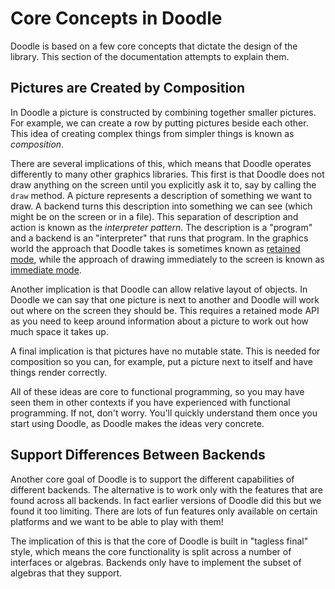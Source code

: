 # Core Concepts in Doodle

Doodle is based on a few core concepts that dictate the design of the library. This section of the documentation attempts to explain them.


## Pictures are Created by Composition

In Doodle a picture is constructed by combining together smaller pictures. For example, we can create a row by putting pictures beside each other. This idea of creating complex things from simpler things is known as *composition*.

There are several implications of this, which means that Doodle operates differently to many other graphics libraries. This first is that Doodle does not draw anything on the screen until you explicitly ask it to, say by calling the `draw` method. A picture represents a description of something we want to draw. A backend turns this description into something we can see (which might be on the screen or in a file). This separation of description and action is known as the *interpreter pattern*. The description is a "program" and a backend is an "interpreter" that runs that program. In the graphics world the approach that Doodle takes is sometimes known as [retained mode][retained-mode], while the approach of drawing immediately to the screen is known as [immediate mode][immediate-mode].

Another implication is that Doodle can allow relative layout of objects. In Doodle we can say that one picture is next to another and Doodle will work out where on the screen they should be. This requires a retained mode API as you need to keep around information about a picture to work out how much space it takes up.

A final implication is that pictures have no mutable state. This is needed for composition so you can, for example, put a picture next to itself and have things render correctly.

All of these ideas are core to functional programming, so you may have seen them in other contexts if you have experienced with functional programming. If not, don't worry. You'll quickly understand them once you start using Doodle, as Doodle makes the ideas very concrete.


## Support Differences Between Backends

Another core goal of Doodle is to support the different capabilities of different backends. The alternative is to work only with the features that are found across all backends. In fact earlier versions of Doodle did this but we found it too limiting. There are lots of fun features only available on certain platforms and we want to be able to play with them!

The implication of this is that the core of Doodle is built in "tagless final" style, which means the core functionality is split across a number of interfaces or algebras. Backends only have to implement the subset of algebras that they support. 


[retained-mode]: https://en.wikipedia.org/wiki/Retained_mode
[immediate-mode]: https://en.wikipedia.org/wiki/Immediate_mode_(computer_graphics)
